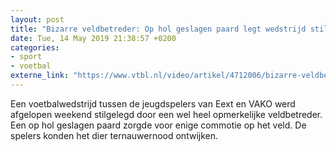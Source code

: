 ```yaml
---
layout: post
title: "Bizarre veldbetreder: Op hol geslagen paard legt wedstrijd stil"
date: Tue, 14 May 2019 21:38:57 +0200
categories: 
- sport 
- voetbal 
externe_link: "https://www.vtbl.nl/video/artikel/4712006/bizarre-veldbetreder-op-hol-geslagen-paard-legt-wedstrijd-stil"
---
```


Een voetbalwedstrijd tussen de jeugdspelers van Eext en VAKO werd afgelopen weekend stilgelegd door een wel heel opmerkelijke veldbetreder. Een op hol geslagen paard zorgde voor enige commotie op het veld. De spelers konden het dier ternauwernood ontwijken.
